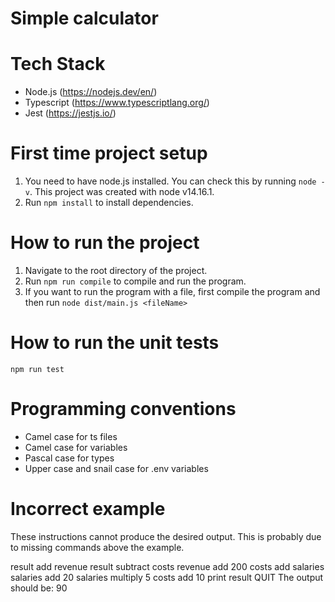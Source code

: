 # Simple calculator

# Tech Stack

- Node.js (https://nodejs.dev/en/)
- Typescript (https://www.typescriptlang.org/)
- Jest (https://jestjs.io/)

# First time project setup

1. You need to have node.js installed. You can check this by running `node -v`. This project was created with node v14.16.1.
2. Run `npm install` to install dependencies.

# How to run the project

1. Navigate to the root directory of the project.
2. Run `npm run compile` to compile and run the program.
3. If you want to run the program with a file, first compile the program and then run `node dist/main.js <fileName>`

# How to run the unit tests

`npm run test`

# Programming conventions

- Camel case for ts files
- Camel case for variables
- Pascal case for types
- Upper case and snail case for .env variables

# Incorrect example

These instructions cannot produce the desired output. This is probably due to missing commands above the example. 

result add revenue
result subtract costs
revenue add 200
costs add salaries
salaries add 20
salaries multiply 5
costs add 10
print result
QUIT
The output should be:
90
